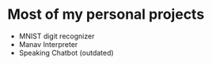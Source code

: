 # Most of my personal projects
- MNIST digit recognizer
- Manav Interpreter
- Speaking Chatbot (outdated)